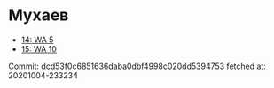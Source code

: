 # Мухаев
- [14: WA 5](14.md)
- [15: WA 10](15.md)

Commit: dcd53f0c6851636daba0dbf4998c020dd5394753
 fetched at: 20201004-233234
